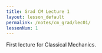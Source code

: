 ```yaml
---
title: Grad CM Lecture 1
layout: lesson_default
permalink: /notes/cm_grad/lec01/
lessonNum: 1
---
```

First lecture for Classical Mechanics.
